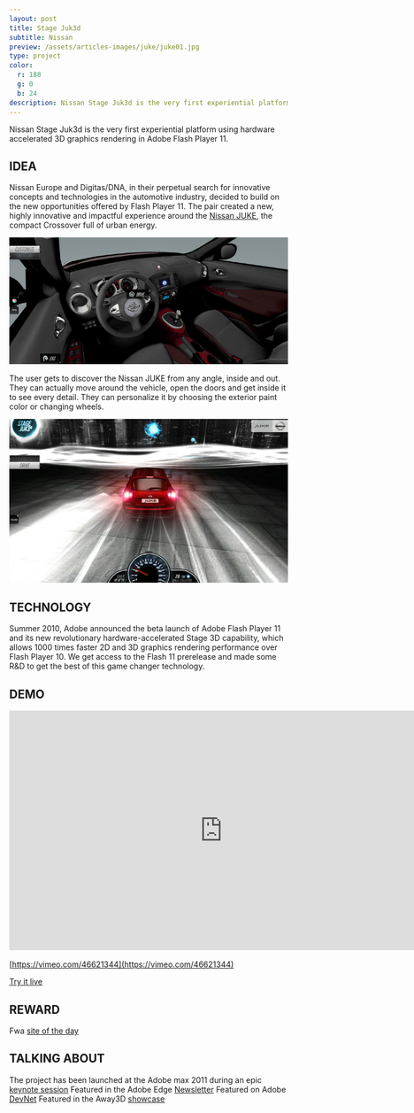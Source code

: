 ```yaml
---
layout: post
title: Stage Juk3d
subtitle: Nissan
preview: /assets/articles-images/juke/juke01.jpg
type: project
color:
  r: 188
  g: 0
  b: 24
description: Nissan Stage Juk3d is the very first experiential platform using hardware accelerated 3D graphics rendering in Adobe Flash Player 11.
---
```


Nissan Stage Juk3d is the very first experiential platform using hardware accelerated 3D graphics rendering in Adobe Flash Player 11.

## IDEA

Nissan Europe and Digitas/DNA, in their perpetual search for innovative concepts and technologies in the automotive industry, decided to build on the new opportunities offered by Flash Player 11. The pair created a new, highly innovative and impactful experience around the [Nissan JUKE](http://nissan-stagejuk3d.com/), the compact Crossover full of urban energy.

![image](/assets/articles-images/juke/juke02.jpg)


The user gets to discover the Nissan JUKE from any angle, inside and out. They can actually move around the vehicle, open the doors and get inside it to see every detail. They can personalize it by choosing the exterior paint color or changing wheels.

![image](/assets/articles-images/juke/juke03.jpg)

## TECHNOLOGY

Summer 2010, Adobe announced the beta launch of Adobe Flash Player 11 and its new revolutionary hardware-accelerated Stage 3D capability, which allows 1000 times faster 2D and 3D graphics rendering performance over Flash Player 10.
We get access to the Flash 11 prerelease and made some R&D to get the best of this game changer technology.

## DEMO
<iframe src="https://player.vimeo.com/video/46621344" width="770" height="433" frameborder="0" webkitallowfullscreen mozallowfullscreen allowfullscreen class="uk-responsive-width"></iframe>


[https://vimeo.com/46621344](https://vimeo.com/46621344)

[Try it live](http://nissan-stagejuk3d.com/)

## REWARD

Fwa [site of the day](https://thefwa.com/cases/nissan-stage-juk3d-experience)

## TALKING ABOUT

The project has been launched at the Adobe max 2011 during an epic [keynote session](http://www.youtube.com/watch?v=Us_4ozMZwrs)
Featured in the Adobe Edge [Newsletter](http://www.adobe.com/newsletters/inspire/november2011/articles/article3/index.html)
Featured on Adobe [DevNet](http://www.adobe.com/de/devnet/flashplayer/stage3d.html)
Featured in the Away3D [showcase](http://away3d.com/showcase/nissan_stage_juk3d)
